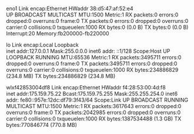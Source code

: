 eno1      Link encap:Ethernet  HWaddr 38:d5:47:af:52:e4  
          UP BROADCAST MULTICAST  MTU:1500  Metric:1
          RX packets:0 errors:0 dropped:0 overruns:0 frame:0
          TX packets:0 errors:0 dropped:0 overruns:0 carrier:0
          collisions:0 txqueuelen:1000 
          RX bytes:0 (0.0 B)  TX bytes:0 (0.0 B)
          Interrupt:20 Memory:fb200000-fb220000 

lo        Link encap:Local Loopback  
          inet addr:127.0.0.1  Mask:255.0.0.0
          inet6 addr: ::1/128 Scope:Host
          UP LOOPBACK RUNNING  MTU:65536  Metric:1
          RX packets:3495711 errors:0 dropped:0 overruns:0 frame:0
          TX packets:3495711 errors:0 dropped:0 overruns:0 carrier:0
          collisions:0 txqueuelen:1000 
          RX bytes:234886829 (234.8 MB)  TX bytes:234886829 (234.8 MB)

wlxf42853004df8 Link encap:Ethernet  HWaddr f4:28:53:00:4d:f8  
          inet addr:175.159.75.22  Bcast:175.159.75.255  Mask:255.255.254.0
          inet6 addr: fe80::957e:12dc:df79:3f43/64 Scope:Link
          UP BROADCAST RUNNING MULTICAST  MTU:1500  Metric:1
          RX packets:3617643 errors:0 dropped:0 overruns:0 frame:0
          TX packets:2042985 errors:0 dropped:0 overruns:0 carrier:0
          collisions:0 txqueuelen:1000 
          RX bytes:1387534488 (1.3 GB)  TX bytes:770846774 (770.8 MB)

